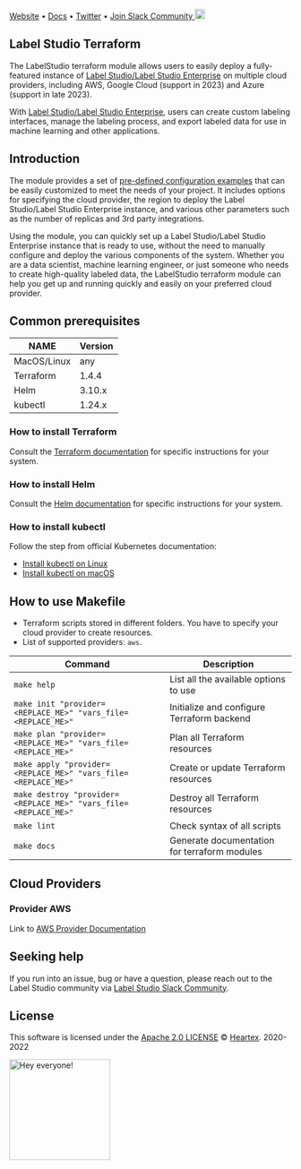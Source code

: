 [Website](https://labelstud.io/) • [Docs](https://labelstud.io/guide/) • [Twitter](https://twitter.com/labelstudiohq) • [Join Slack Community <img src="https://app.heartex.ai/docs/images/slack-mini.png" width="18px"/>](https://slack.labelstudio.heartex.com/?source=github-1)

## Label Studio Terraform
The LabelStudio terraform module allows users to easily deploy a fully-featured instance of [Label Studio/Label Studio Enterprise](https://labelstud.io/) on multiple cloud providers, including AWS, Google Cloud (support in 2023) and Azure (support in late 2023).

With [Label Studio/Label Studio Enterprise](https://labelstud.io/), users can create custom labeling interfaces, manage the labeling process, and export labeled data for use in machine learning and other applications.

## Introduction
The module provides a set of [pre-defined configuration examples](terraform/aws/examples) that can be easily customized to meet the needs of your project. It includes options for specifying the cloud provider, the region to deploy the Label Studio/Label Studio Enterprise instance, and various other parameters such as the number of replicas and 3rd party integrations.

Using the module, you can quickly set up a Label Studio/Label Studio Enterprise instance that is ready to use, without the need to manually configure and deploy the various components of the system. Whether you are a data scientist, machine learning engineer, or just someone who needs to create high-quality labeled data, the LabelStudio terraform module can help you get up and running quickly and easily on your preferred cloud provider.

## Common prerequisites

| NAME        | Version | 
|-------------|---------|
| MacOS/Linux | any     |
| Terraform   | 1.4.4   |
| Helm        | 3.10.x  |
| kubectl     | 1.24.x  |

### How to install Terraform

Consult the [Terraform documentation](https://developer.hashicorp.com/terraform/downloads) for specific instructions for your system.

### How to install Helm

Consult the [Helm documentation](https://helm.sh/docs/intro/install/) for specific instructions for your system.

### How to install kubectl

Follow the step from official Kubernetes documentation:
- [Install kubectl on Linux](https://kubernetes.io/docs/tasks/tools/install-kubectl-linux/)
- [Install kubectl on macOS](https://kubernetes.io/docs/tasks/tools/install-kubectl-macos/)


## How to use Makefile 
* Terraform scripts stored in different folders. You have to specify your cloud provider to create resources.
* List of supported providers: `aws`.

| Command                                                         | Description                                  |
|-----------------------------------------------------------------|----------------------------------------------|
| `make help`                                                     | List all the available options to use        |
| `make init "provider=<REPLACE_ME>" "vars_file=<REPLACE_ME>"`    | Initialize and configure Terraform backend   |
| `make plan "provider=<REPLACE_ME>" "vars_file=<REPLACE_ME>"`    | Plan all Terraform resources                 |
| `make apply "provider=<REPLACE_ME>" "vars_file=<REPLACE_ME>"`   | Create or update Terraform resources         |
| `make destroy "provider=<REPLACE_ME>" "vars_file=<REPLACE_ME>"` | Destroy all Terraform resources              |
| `make lint`                                                     | Check syntax of all scripts                  |
| `make docs`                                                     | Generate documentation for terraform modules |


## Cloud Providers

### Provider AWS

Link to [AWS Provider Documentation](./terraform/aws/README.md)

## Seeking help

If you run into an issue, bug or have a question, please reach out to the Label Studio
community via [Label Studio Slack Community](https://slack.labelstudio.heartex.com/).

## License

This software is licensed under the [Apache 2.0 LICENSE](/LICENSE) © [Heartex](https://www.heartex.com/). 2020-2022

<img src="https://user-images.githubusercontent.com/12534576/192582529-cf628f58-abc5-479b-a0d4-8a3542a4b35e.png" title="Hey everyone!" width="180" />

